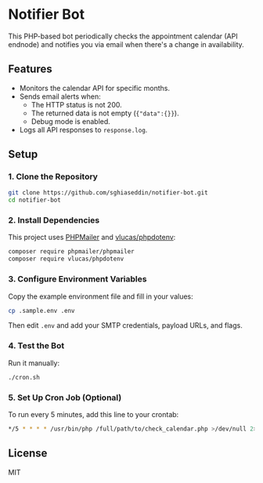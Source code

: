 


# Notifier Bot

This PHP-based bot periodically checks the appointment calendar (API endnode) and notifies you via email when there's a change in availability.

## Features

- Monitors the calendar API for specific months.
- Sends email alerts when:
  - The HTTP status is not 200.
  - The returned data is not empty (`{"data":{}}`).
  - Debug mode is enabled.
- Logs all API responses to `response.log`.

## Setup

### 1. Clone the Repository

```bash
git clone https://github.com/sghiaseddin/notifier-bot.git
cd notifier-bot
```

### 2. Install Dependencies

This project uses [PHPMailer](https://github.com/PHPMailer/PHPMailer) and [vlucas/phpdotenv](https://github.com/vlucas/phpdotenv):

```bash
composer require phpmailer/phpmailer
composer require vlucas/phpdotenv
```

### 3. Configure Environment Variables

Copy the example environment file and fill in your values:

```bash
cp .sample.env .env
```

Then edit `.env` and add your SMTP credentials, payload URLs, and flags.

### 4. Test the Bot

Run it manually:

```bash
./cron.sh
```

### 5. Set Up Cron Job (Optional)

To run every 5 minutes, add this line to your crontab:

```bash
*/5 * * * * /usr/bin/php /full/path/to/check_calendar.php >/dev/null 2>&1
```

## License

MIT